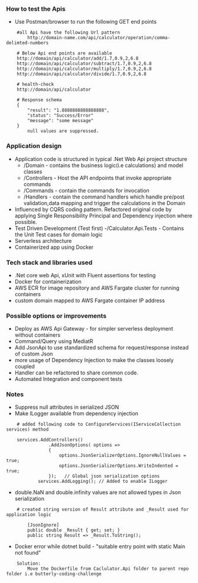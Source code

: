 

### How to test the Apis 
- Use Postman/browser to run the following GET end points
```
    #all Api have the following Url pattern 
        http://domain-name.com/api/calculator/operation/comma-delimted-numbers

    # Below Api end points are available
    http://domain/api/calculator/add/1.7,0.9,2,6.8
    http://domain/api/calculator/subtract/1.7,0.9,2,6.8
    http://domain/api/calculator/multiply/1.7,0.9,2,6.8
    http://domain/api/calculator/divide/1.7,0.9,2,6.8

    # health-check
    http://domain/api/calculator

    # Response schema 
    {
        "result": "1.8888888888888888",
        "status": "Success/Error"
        "message": "some message"
    }
        null values are suppressed. 
```


### Application design 
- Application code is structured in typical .Net Web Api project structure
    - /Domain - contains the business logic(i.e calculations) and model classes
    - /Controllers - Host the API endpoints that invoke appropriate commands
    - /Commands - contain the commands for invocation
    - /Handlers - contain the command handlers which handle pre/post validation,data mapping and trigger the calculations in the Domain     
- Influenced by CQRS coding pattern. Refactored original code by applying Single Responsibility Principal and Dependency injection where possible. 
- Test Driven Development (Test first) 
    -/Calculator.Api.Tests - Contains the Unit Test cases for domain logic
- Serverless architecture
- Containerized app using Docker

### Tech stack and libraries used  
- .Net core web Api, xUnit with Fluent assertions for testing  
- Docker for containerization 
- AWS ECR for image repository and AWS Fargate cluster for running containers
- custom domain mapped to AWS Fargate container IP address

### Possible options or improvements
- Deploy as AWS Api Gateway - for simpler serverless deployment without containers 
- Command/Query using MediatR 
- Add JsonApi to use standardized schema for request/response instead of custom Json
- more usage of Dependency Injection to make the classes loosely coupled
- Handler can be refactored to share common code. 
- Automated Integration and component tests

### Notes 

- Suppress null attributes in serialized JSON
- Make ILogger available from dependency injection   
```
    # added following code to ConfigureServices(IServiceCollection services) method

    services.AddControllers()
                .AddJsonOptions( options => 
                {
                    options.JsonSerializerOptions.IgnoreNullValues = true;
                    options.JsonSerializerOptions.WriteIndented = true;
                });   // Global json serialization options
            services.AddLogging(); // Added to enable ILogger  
```

- double.NaN and double.infinity values are not allowed types in Json serialization
```
    # created string version of Result attribute and _Result used for application logic

        [JsonIgnore]
        public double _Result { get; set; }
        public string Result => _Result.ToString(); 
```

- Docker error while dotnet build - "suitable entry point with static Main not found" 

```
    Solution:
        Move the Dockerfile from Caclulator.Api folder to parent repo folder i.e butterly-coding-challenge 
```